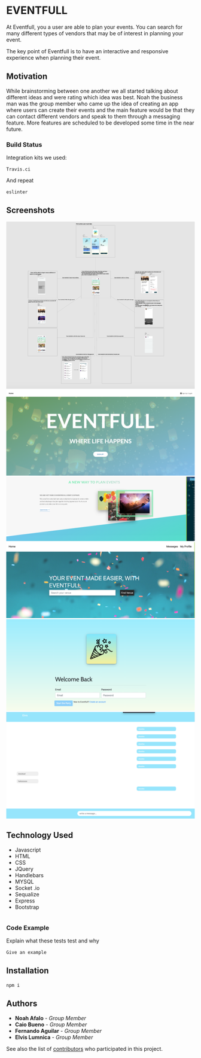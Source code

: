 # EVENTFULL

At Eventfull, you a user are able to plan your events.
You can search for many different types of vendors that may be of interest in
planning your event.

The key point of Eventfull is to have an interactive 
and responsive experience when planning their event.

## Motivation

While brainstorming between one another we all started talking about different ideas and were rating which idea was best. Noah the business man was the group member who came up the idea of creating an app where users can create their events and the main feature would be that they can contact different vendors and speak to them through a messaging feature. More features are scheduled to be developed some time in the near future.


### Build Status

Integration kits we used:

```
Travis.ci
```

And repeat

```
eslinter
```

## Screenshots

![UXUI Design](ui.png)
![Homepage-1](homepage-1.png)
![Homepage-2](homepage-2.png)
![Venues](venues.png)
![Log-in](log-in.png)
![Messages](messages.png)



## Technology Used
* Javascript
* HTML
* CSS
* JQuery
* Handlebars
* MYSQL
* Socket .io
* Sequalize
* Express
* Bootstrap

```

```

### Code Example

Explain what these tests test and why

```
Give an example
```

## Installation
```
npm i
```


## Authors

* **Noah Afalo** - *Group Member*
* **Caio Bueno** - *Group Member*
* **Fernando Aguilar** - *Group Member*
* **Elvis Lumnica** - *Group Member*


See also the list of [contributors](https://github.com/caioebueno/Eventfull/contributors) who participated in this project.





